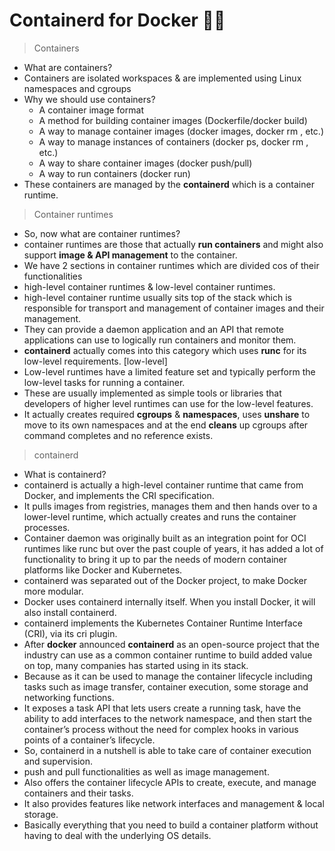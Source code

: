 # Containerd for Docker :ship::whale:

> Containers

  - What are containers?
  - Containers are isolated workspaces & are implemented using Linux namespaces and cgroups
  - Why we should use containers?
      * A container image format
      * A method for building container images (Dockerfile/docker build)
      * A way to manage container images (docker images, docker rm , etc.)
      * A way to manage instances of containers (docker ps, docker rm , etc.)
      * A way to share container images (docker push/pull)
      * A way to run containers (docker run)
  - These containers are managed by the **containerd** which is a container runtime.

> Container runtimes

  - So, now what are container runtimes?
  - container runtimes are those that actually **run containers** and might also support **image & API management** to the container.
  - We have 2 sections in container runtimes which are divided cos of their functionalities
  - high-level container runtimes & low-level container runtimes.
  - high-level container runtime usually sits top of the stack which is responsible for transport and management of container images and their management.
  - They can provide a daemon application and an API that remote applications can use to logically run containers and monitor them.
  - **containerd** actually comes into this category which uses **runc** for its low-level requirements.
  [low-level]
  - Low-level runtimes have a limited feature set and typically perform the low-level tasks for running a container.
  - These are usually implemented as simple tools or libraries that developers of higher level runtimes can use for the low-level features.
  - It actually creates required **cgroups** & **namespaces**, uses **unshare** to move to its own namespaces and at the end **cleans** up cgroups after command completes and no reference exists.

> containerd

- What is containerd?
- containerd is actually a high-level container runtime that came from Docker, and implements the CRI specification.
- It pulls images from registries, manages them and then hands over to a lower-level runtime, which actually creates and runs the container processes.
- Container daemon was originally built as an integration point for OCI runtimes like runc but over the past couple of years, it has added a lot of functionality to bring it up to par the needs of modern container platforms like Docker and Kubernetes.
- containerd was separated out of the Docker project, to make Docker more modular.
- Docker uses containerd internally itself. When you install Docker, it will also install containerd.
- containerd implements the Kubernetes Container Runtime Interface (CRI), via its cri plugin.
- After **docker** announced **containerd** as an open-source project that the industry can use as a common container runtime to build added value on top, many companies has started using in its stack.
- Because as it can be used to manage the container lifecycle including tasks such as image transfer, container execution, some storage and networking functions.
- It exposes a task API that lets users create a running task, have the ability to add interfaces to the network namespace, and then start the container’s process without the need for complex hooks in various points of a container’s lifecycle.
- So, containerd in a nutshell is able to take care of container execution and supervision.
- push and pull functionalities as well as image management.  
- Also offers the container lifecycle APIs to create, execute, and manage containers and their tasks.
- It also provides features like network interfaces and management & local storage.
- Basically everything that you need to build a container platform without having to deal with the underlying OS details.
